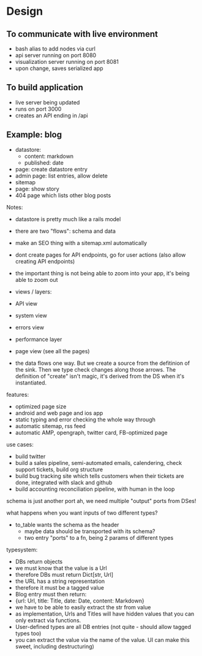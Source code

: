 # Design

## To communicate with live environment
- bash alias to add nodes via curl
- api server running on port 8080
- visualization server running on port 8081
- upon change, saves serialized app

## To build application
- live server being updated
- runs on port 3000
- creates an API ending in /api


## Example: blog
- datastore:
  - content: markdown
  - published: date
- page: create datastore entry
- admin page: list entries, allow delete
- sitemap
- page: show story
- 404 page which lists other blog posts


Notes:
- datastore is pretty much like a rails model
- there are two "flows": schema and data
- make an SEO thing with a sitemap.xml automatically
- dont create pages for API endpoints, go for user actions (also allow creating API endpoints)
- the important thing is not being able to zoom into your app, it's being able to zoom out
- views / layers:
 - API view
 - system view
 - errors view
 - performance layer
 - page view (see all the pages)
 
 - the data flows one way. But we create a source from the defitinion of the sink. Then we type check changes along those arrows. The definition of "create" isn't magic, it's derived from the DS when it's instantiated.

features:
- optimized page size
- android and web page and ios app
- static typing and error checking the whole way through
- automatic sitemap, rss feed
- automatic AMP, opengraph, twitter card, FB-optimized page


use cases:
- build twitter
- build a sales pipeline, semi-automated emails, calendering, check support tickets, build org structure
- build bug tracking site which tells customers when their tickets are done, integrated with slack and github
- build accounting reconciliation pipeline, with human in the loop



schema is just another port 
ah, we need multiple "output" ports from DSes!


what happens when you want inputs of two different types?
- to_table wants the schema as the header
  - maybe data should be transported with its schema?
  - two entry "ports" to a fn, being 2 params of different types



typesystem:
- DBs return objects
- we must know that the value is a Url
- therefore DBs must return Dict[str, Url]
- the URL has a string representation
- therefore it must be a tagged value
- Blog entry must then return:
 - {url: Url, title: Title, date: Date, content: Markdown}
- we have to be able to easily extract the str from value
- as implementation, Urls and Titles will have hidden values that you can only extract via functions.
- User-defined types are all DB entries (not quite - should allow tagged types too)
- you can extract the value via the name of the value. UI can make this sweet, including destructuring)
